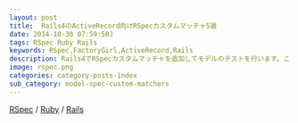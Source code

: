 ```yaml
---
layout: post
title:  Rails4のActiveRecord向けRSpecカスタムマッチャ5選
date: 2014-10-30 07:59:50J
tags: RSpec Ruby Rails
keywords: RSpec,FactoryGirl,ActiveRecord,Rails
description: Rails4でRSpecカスタムマッチャを追加してモデルのテストを行います。ここで紹介するカスタムマッチャではNOT NULL制約、UNIQUE制約、外部キー制約といったDB制約のテストや、FactoryGirlで正しくモデルを作れることなどをテストします。
image: rspec.png
categories: category-posts-index
sub_category: model-spec-custom-matchers
---
```

[RSpec](/tags/rspec/) / [Ruby](/tags/ruby/) / [Rails](/tags/rails/)

